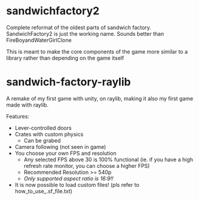 # sandwichfactory2
Complete reformat of the oldest parts of sandwich factory.
SandwichFactory2 is just the working name. Sounds better than FireBoyandWaterGirlClone

This is meant to make the core components of the game more similar to a library rather than depending on the game itself

# sandwich-factory-raylib
A remake of my first game with unity, on raylib, making it also my first game made with raylib.

Features:
  * Lever-controlled doors
  * Crates with custom physics
    * Can be grabed
  * Camera following (not seen in game)
  * You choose your own FPS and resolution
    * Any selected FPS above 30 is 100% functional (ie. if you have a high refresh rate monitor, you can choose a higher FPS)
    * Recommended Resolution >= 540p
    * _Only supported aspect ratio is 16:9!!_
  * It is now possible to load custom files! (pls refer to how_to_use_.sf_file.txt)
